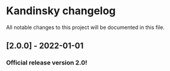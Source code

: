 # Kandinsky changelog
All notable changes to this project will be documented in this file.

## [2.0.0] - 2022-01-01
### Official release version 2.0!
